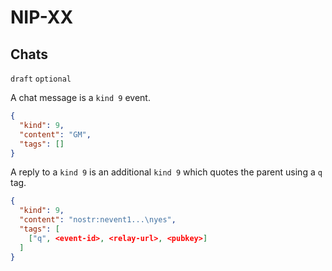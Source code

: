 NIP-XX
======

Chats
-----

`draft` `optional`

A chat message is a `kind 9` event.

```json
{
  "kind": 9,
  "content": "GM",
  "tags": []
}
```

A reply to a `kind 9` is an additional `kind 9` which quotes the parent using a `q` tag.

```json
{
  "kind": 9,
  "content": "nostr:nevent1...\nyes",
  "tags": [
    ["q", <event-id>, <relay-url>, <pubkey>]
  ]
}
```
